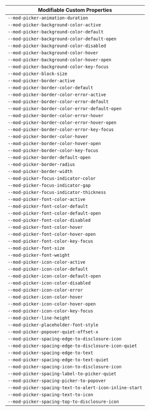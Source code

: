 | Modifiable Custom Properties |
| --- |
| `--mod-picker-animation-duration` |
| `--mod-picker-background-color-active` |
| `--mod-picker-background-color-default` |
| `--mod-picker-background-color-default-open` |
| `--mod-picker-background-color-disabled` |
| `--mod-picker-background-color-hover` |
| `--mod-picker-background-color-hover-open` |
| `--mod-picker-background-color-key-focus` |
| `--mod-picker-block-size` |
| `--mod-picker-border-active` |
| `--mod-picker-border-color-default` |
| `--mod-picker-border-color-error-active` |
| `--mod-picker-border-color-error-default` |
| `--mod-picker-border-color-error-default-open` |
| `--mod-picker-border-color-error-hover` |
| `--mod-picker-border-color-error-hover-open` |
| `--mod-picker-border-color-error-key-focus` |
| `--mod-picker-border-color-hover` |
| `--mod-picker-border-color-hover-open` |
| `--mod-picker-border-color-key-focus` |
| `--mod-picker-border-default-open` |
| `--mod-picker-border-radius` |
| `--mod-picker-border-width` |
| `--mod-picker-focus-indicator-color` |
| `--mod-picker-focus-indicator-gap` |
| `--mod-picker-focus-indicator-thickness` |
| `--mod-picker-font-color-active` |
| `--mod-picker-font-color-default` |
| `--mod-picker-font-color-default-open` |
| `--mod-picker-font-color-disabled` |
| `--mod-picker-font-color-hover` |
| `--mod-picker-font-color-hover-open` |
| `--mod-picker-font-color-key-focus` |
| `--mod-picker-font-size` |
| `--mod-picker-font-weight` |
| `--mod-picker-icon-color-active` |
| `--mod-picker-icon-color-default` |
| `--mod-picker-icon-color-default-open` |
| `--mod-picker-icon-color-disabled` |
| `--mod-picker-icon-color-error` |
| `--mod-picker-icon-color-hover` |
| `--mod-picker-icon-color-hover-open` |
| `--mod-picker-icon-color-key-focus` |
| `--mod-picker-line-height` |
| `--mod-picker-placeholder-font-style` |
| `--mod-picker-popover-quiet-offset-x` |
| `--mod-picker-spacing-edge-to-disclosure-icon` |
| `--mod-picker-spacing-edge-to-disclosure-icon-quiet` |
| `--mod-picker-spacing-edge-to-text` |
| `--mod-picker-spacing-edge-to-text-quiet` |
| `--mod-picker-spacing-icon-to-disclosure-icon` |
| `--mod-picker-spacing-label-to-picker-quiet` |
| `--mod-picker-spacing-picker-to-popover` |
| `--mod-picker-spacing-text-to-alert-icon-inline-start` |
| `--mod-picker-spacing-text-to-icon` |
| `--mod-picker-spacing-top-to-disclosure-icon` |
